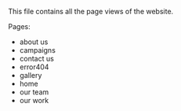 This file contains all the page views of the website. 

Pages:
- about us
- campaigns
- contact us
- error404
- gallery
- home
- our team
- our work

